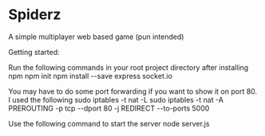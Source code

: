 # Spiderz
A simple multiplayer web based game (pun intended)

Getting started:

Run the following commands in your root project directory after installing npm
npm init
npm install --save express socket.io

You may have to do some port forwarding if you want to show it on port 80. I used the following
sudo iptables -t nat -L
sudo iptables -t nat -A PREROUTING -p tcp --dport 80 -j REDIRECT --to-ports 5000

Use the following command to start the server
node server.js 
